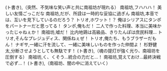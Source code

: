 (ト書き),（突然、不気味な笑い声と共に南祖坊が現れる）
南祖坊,フハハハ！ 美しい友情ごっこだな
南祖坊,だが、所詮は一時的な妥協に過ぎん
南祖坊,本音では、互いを見下しているのだろう？
トリオ,ホワット！？ 俺はシリアスにタンポをパートナーだと思ってる！
タンポ,俺もだ！ 二人で作った料理、本当に美味かったじゃねぇか！
南祖坊,嘘だ！ 比内地鶏は高級品、きりたんぽは庶民料理...
トリオ,そんなプレジュディス、関係ねぇぜ！
トリオ,俺たち、もうブラザーだもん！
ナギサ,一緒に汗を流して、一緒に美味しいものを作った仲間よ！
杉野健太,分断させようとしても無駄です！
(ト書き),（魂の提灯が強く光り、南祖坊を圧倒する）
南祖坊,く、くそう...統合の力だと...！
南祖坊,覚えておけ...最終決戦で必ず...！
(ト書き),（南祖坊、闇の中に消えていく）
